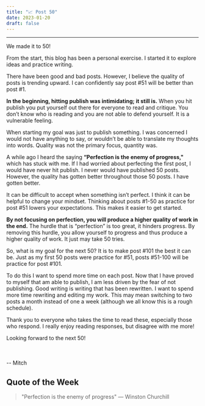 ```yaml
---
title: "📈 Post 50"
date: 2023-01-20
draft: false
---
```


---

We made it to 50!

From the start, this blog has been a personal exercise. I started it to explore ideas and practice writing.

There have been good and bad posts. However, I believe the quality of posts is trending upward. I can confidently say post #51 will be better than post #1.

**In the beginning, hitting publish was intimidating; it still is.** When you hit publish you put yourself out there for everyone to read and critique. You don’t know who is reading and you are not able to defend yourself. It is a vulnerable feeling.

When starting my goal was just to publish something. I was concerned I would not have anything to say, or wouldn’t be able to translate my thoughts into words. Quality was not the primary focus, quantity was.

A while ago I heard the saying **“Perfection is the enemy of progress,"** which has stuck with me. If I had worried about perfecting the first post, I would have never hit publish. I never would have published 50 posts. However, the quality has gotten better throughout those 50 posts. I have gotten better.

It can be difficult to accept when something isn’t perfect. I think it can be helpful to change your mindset. Thinking about posts #1-50 as practice for post #51 lowers your expectations. This makes it easier to get started.

**By not focusing on perfection, you will produce a higher quality of work in the end.** The hurdle that is “perfection” is too great, it hinders progress. By removing this hurdle, you allow yourself to progress and thus produce a higher quality of work. It just may take 50 tries.

So, what is my goal for the next 50? It is to make post #101 the best it can be. Just as my first 50 posts were practice for #51, posts #51-100 will be practice for post #101.

To do this I want to spend more time on each post. Now that I have proved to myself that am able to publish, I am less driven by the fear of not publishing. Good writing is writing that has been rewritten. I want to spend more time rewriting and editing my work. This may mean switching to two posts a month instead of one a week (although we all know this is a rough schedule).

Thank you to everyone who takes the time to read these, especially those who respond. I really enjoy reading responses, but disagree with me more!

Looking forward to the next 50!

<br/><br/>
-- Mitch

## Quote of the Week

> "Perfection is the enemy of progress" — Winston Churchill
